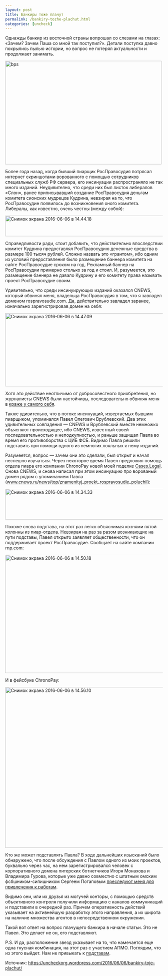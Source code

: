 ```yaml
---
layout: post
title: Банкиры тоже плачут
permalink: /bankiry-tozhe-plachut.html
categories: [uncheck]
---
```



Однажды банкир из восточной страны вопрошал со слезами на глазах: &#171;Зачем? Зачем Паша со мной так поступил?&#187;. Детали поступка давно покрылись пылью истории, но вопрос не потерял актуальности и продолжает занимать.


<a href="https://uncheckorg.files.wordpress.com/2016/06/bps.jpg"><img class="size-full wp-image-2689 aligncenter" src="https://uncheckorg.files.wordpress.com/2016/06/bps.jpg" alt="bps" width="500" height="331" /></a>


Более года назад, когда бывший пиарщик РосПравосудия потрясал интернет скриншотами ворованного с помощью сотрудников специальных служб РФ сервера, его инсинуации распространяло не так много изданий. Неудивително, что среди них был листок либералов &#171;Слон&#187;, ранее приписывавший создание РосПравосудия деньгам комитета сионских мудрецов Кудрина, невзирая на то, что РосПравосудие появилось до возникновения оного комитета. Либералы, как известно, очень честны (между собой):


<a href="https://uncheckorg.files.wordpress.com/2016/06/d181d0bdd0b8d0bcd0bed0ba-d18dd0bad180d0b0d0bdd0b0-2016-06-06-d0b2-14-44-18.png"><img class="alignnone size-large wp-image-2669" src="https://uncheckorg.files.wordpress.com/2016/06/d181d0bdd0b8d0bcd0bed0ba-d18dd0bad180d0b0d0bdd0b0-2016-06-06-d0b2-14-44-18.png?w=700" alt="Снимок экрана 2016-06-06 в 14.44.18" width="700" height="66" /></a>


Справедливости ради, стоит добавить, что действительно впоследствии комитет Кудрина предоставлял РосПравосудию денежные средства в размере 100 тысяч рублей. Сложно назвать это &#171;грантом&#187;, ибо одним из условий предоставления было размещение баннера комитета на сайте РосПравосудие сроком на год. Рекламный баннер на РосПравосудии примерно столько за год и стоил. И, разумеется, это размещение баннера не давало Кудрину и его комитету права называть проект РосПравосудие своим.


Удивительно, что среди инсинуирующих изданий оказался CNEWS, который обвинял меня, владельца РосПравосудия в том, что я завладел доменом rospravosudie.com. Да, действительно завладел заранее, изначально зарегистрировав домен на себя:


<a href="https://uncheckorg.files.wordpress.com/2016/06/1-d181d0bdd0b8d0bcd0bed0ba-d18dd0bad180d0b0d0bdd0b0-2016-06-06-d0b2-14-47-09.png"><img class="alignnone size-large wp-image-2670" src="https://uncheckorg.files.wordpress.com/2016/06/1-d181d0bdd0b8d0bcd0bed0ba-d18dd0bad180d0b0d0bdd0b0-2016-06-06-d0b2-14-47-09.png?w=700" alt="Снимок экрана 2016-06-06 в 14.47.09" width="700" height="234" /></a>


Хотя это действие неотличимо от добросовестного приобретения, но журналисты CNEWS были настойчивы, последовательно обвиняя меня в <a href="https://uncheckorg.wordpress.com/2015/02/18/kak-xodorkovskij/">краже у самого себя</a>.


Также удивительно, что в потоке инсинуаций, извергаемых бывшим пиарщиком, упоминался Павел Олегович Врублевский. Два этих удивительных совпадения &#8212; CNEWS и Врублевский вместе немножко объясняют происходящее, ибо CNEWS, известный своей последовательностью и неподкупностью, и раньше защищал Павла во время его противоборства с ЦИБ ФСБ. Видимо Павла решили подставить при помощи одного из немногих лояльных к нему изданий.


Разумеется, вопрос &#8212; зачем они это сделали, был открыт и начал неспешно изучаться. Через некоторое время Павел предложил помощь отдела пиара его компании ChronoPay новой моей поделке <a href="https://cases.legal/">Cases.Legal</a>. Снова CNEWS, и снова написал при этом инсинуацию про ворованый домен рядом с упоминанием Павла (www.cnews.ru/news/top/znamenityj_proekt_rospravosudie_poluchil):


<a href="https://uncheckorg.files.wordpress.com/2016/06/d181d0bdd0b8d0bcd0bed0ba-d18dd0bad180d0b0d0bdd0b0-2016-06-06-d0b2-14-34-33.png"><img class="alignnone size-large wp-image-2666" src="https://uncheckorg.files.wordpress.com/2016/06/d181d0bdd0b8d0bcd0bed0ba-d18dd0bad180d0b0d0bdd0b0-2016-06-06-d0b2-14-34-33.png?w=700" alt="Снимок экрана 2016-06-06 в 14.34.33" width="700" height="98" /></a>


Похоже снова подстава, на этот раз легко объяснимая кознями пятой колонны из пиар-отдела. Невзирая на раз за разом возникающие на пути подставы, Павел открыто заявляет общественности, что он поддерживает проект РосПравосудие. Сообщает на сайте компании rnp.com:


<a href="https://uncheckorg.files.wordpress.com/2016/06/d181d0bdd0b8d0bcd0bed0ba-d18dd0bad180d0b0d0bdd0b0-2016-06-06-d0b2-14-50-18.png"><img class="alignnone size-large wp-image-2671" src="https://uncheckorg.files.wordpress.com/2016/06/d181d0bdd0b8d0bcd0bed0ba-d18dd0bad180d0b0d0bdd0b0-2016-06-06-d0b2-14-50-18.png?w=700" alt="Снимок экрана 2016-06-06 в 14.50.18" width="700" height="378" /></a>


И в фейсбуке ChronoPay:


<a href="https://uncheckorg.files.wordpress.com/2016/06/d181d0bdd0b8d0bcd0bed0ba-d18dd0bad180d0b0d0bdd0b0-2016-06-06-d0b2-14-56-10.png"><img class="alignnone size-large wp-image-2674" src="https://uncheckorg.files.wordpress.com/2016/06/d181d0bdd0b8d0bcd0bed0ba-d18dd0bad180d0b0d0bdd0b0-2016-06-06-d0b2-14-56-10.png?w=700" alt="Снимок экрана 2016-06-06 в 14.56.10" width="700" height="514" /></a>


Кто же может подставлять Павла? В ходе дальнейших изысканий было обнаружено, что после обсуждения с Павлом одного из моих проектов, буквально через час, на нем зарегистрировался человек с корпоративного домена питерских ботнетчиков Игоря Монахова и Владимира Гурова, которые уже давно совместно с штатным омским фсбшником-сипишником Сергеем Потаповым <a href="https://uncheckorg.wordpress.com/2015/09/01/osobennosti-rossijskogo-onlajn-biznesa/">преследуют меня для привлечения к работам</a>.


Видимо они, или их друзья из могучей конторы, с помощью средств объективного контроля получили информацию с каналов коммуникаций и подставили в очередной раз. Причем оперативность действий указывает на активнейшую разработку этого направления, а их широта на наличие множества агентов в непосредственном окружении.


Такой вот ответ на вопрос плачущего банкира в начале статьи. Это не Павел. Это делает не он, его подставляют.


P.S. И да, расположение звезд указывает на то, что намечается еще одна гнусная комбинация, на этот раз с участием АПМО. Поглядим, что из этого выйдет. Нам не привыкать к <a href="https://uncheckorg.wordpress.com/2014/10/15/podstava/">подставам</a>.


Источник: <a href="https://uncheckorg.wordpress.com/2016/06/06/bankiry-toje-plachut/">https://uncheckorg.wordpress.com/2016/06/06/bankiry-toje-plachut/</a>

